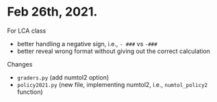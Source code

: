 
# Feb 26th, 2021.
For LCA class
  * better handling a negative sign, i.e., ```- ###``` vs ```-###```
  * better reveal wrong format without giving out the correct calculation

Changes
  * ```graders.py``` (add numtol2 option)
  * ```policy2021.py``` (new file, implementing numtol2, i.e., ```numtol_policy2``` function)
